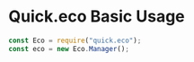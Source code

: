# Quick.eco Basic Usage

```js
const Eco = require("quick.eco");
const eco = new Eco.Manager();
```
